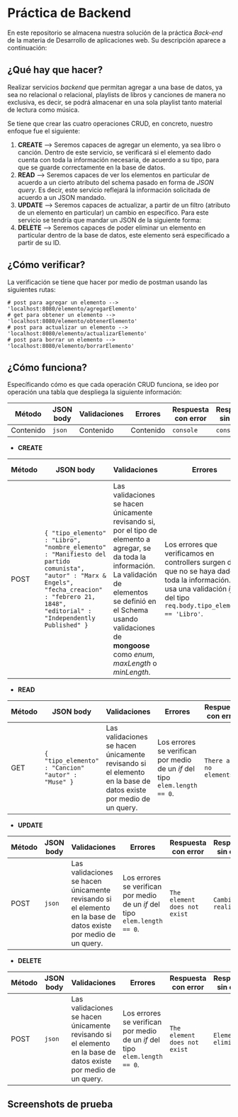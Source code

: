 # Práctica de Backend
En este repositorio se almacena nuestra solución de la práctica _Back-end_ de la materia de Desarrollo de aplicaciones web. Su descripción aparece a continuación:

## ¿Qué hay que hacer?
Realizar servicios *backend* que permitan agregar a una base de datos, ya sea no relacional o relacional, playlists de libros y canciones de manera no exclusiva, es decir, se podrá almacenar en una sola playlist tanto material de lectura como música. 

Se tiene que crear las cuatro operaciones CRUD, en concreto, nuestro enfoque fue el siguiente:
1. **CREATE** --> Seremos capaces de agregar un elemento, ya sea libro o canción. Dentro de este servicio, se verificará si el elemento dado cuenta con toda la información necesaria, de acuerdo a su tipo, para que se guarde correctamente en la base de datos. 
2. **READ** --> Seremos capaces de ver los elementos en particular de acuerdo a un cierto atributo del schema pasado en forma de _JSON query_. Es decir, este servicio reflejará la información solicitada de acuerdo a un JSON mandado.
3. **UPDATE** --> Seremos capaces de actualizar, a partir de un filtro (atributo de un elemento en particular) un cambio en específico. Para este servicio se tendría que mandar un JSON de la siguiente forma:
4. **DELETE** --> Seremos capaces de poder eliminar un elemento en particular dentro de la base de datos, este elemento será especificado a partir de su ID. 

## ¿Cómo verificar?
La verificación se tiene que hacer por medio de postman usando las siguientes rutas:

```console
# post para agregar un elemento --> 'localhost:8080/elemento/agregarElemento'
# get para obtener un elemento -->  'localhost:8080/elemento/obtenerElemento'
# post para actualizar un elemento -->  'localhost:8080/elemento/actualizarElemento'
# post para borrar un elemento -->  'localhost:8080/elemento/borrarElemento'
```

## ¿Cómo funciona?
Específicando cómo es que cada operación CRUD funciona, se ideo por operación una tabla que despliega la siguiente información:

Método      | JSON body  | Validaciones   | Errores   | Respuesta con error  | Respuesta sin error
----------- | ---------- | -------------- | --------- | -------------------  | --------------------
Contenido   | ```json``` | Contenido      | Contenido |  ```console```       |  ```console```
              
              
* **CREATE**

Método  | JSON body  | Validaciones   | Errores   | Respuesta con error  | Respuesta sin error
------- | ---------------------------- | -------------- | -------------- | --------------  | --------------
POST | `{ "tipo_elemento" : "Libro",`<br>`"nombre_elemento" : "Manifiesto del partido comunista",`<br>`"autor" : "Marx & Engels",`<br>`"fecha_creacion" : "febrero 21, 1848",`<br>`"editorial" : "Independently Published" }`| Las validaciones se hacen únicamente revisando si, por el tipo de elemento a agregar, se da toda la información. La validación de elementos se definió en el Schema usando validaciones de **mongoose** como _enum_, _maxLength_ o _minLength_. | Los errores que verificamos en controllers surgen de que no se haya dado toda la información. Se usa una validación _if_ del tipo `req.body.tipo_elemento == 'Libro'`. | `Type editorial cannot be undefined` | `Elemento registrado`

* **READ**

Método      | JSON body  | Validaciones   | Errores   | Respuesta con error  | Respuesta sin error
----------- | ---------- | -------------- | --------- | -------------------  | --------------------
GET   | `{ "tipo_elemento" : "Cancion"`<br> `"autor" : "Muse" }` | Las validaciones se hacen únicamente revisando si el elemento en la base de datos existe por medio de un query. | Los errores se verifican por medio de un _if_ del tipo `elem.length == 0`. | `There are no elements` |  `element`
              
* **UPDATE**

Método      | JSON body  | Validaciones   | Errores   | Respuesta con error  | Respuesta sin error
----------- | ---------- | -------------- | --------- | -------------------  | --------------------
POST   | ```json``` | Las validaciones se hacen únicamente revisando si el elemento en la base de datos existe por medio de un query. | Los errores se verifican por medio de un _if_ del tipo `elem.length == 0`. | `The element does not exist` |  `Cambio realizado`
              
* **DELETE**

Método      | JSON body  | Validaciones   | Errores   | Respuesta con error  | Respuesta sin error
----------- | ---------- | -------------- | --------- | -------------------  | --------------------
POST   | ```json``` | Las validaciones se hacen únicamente revisando si el elemento en la base de datos existe por medio de un query. | Los errores se verifican por medio de un _if_ del tipo `elem.length == 0`. | `The element does not exist` |  `Elemento eliminado`
              


## Screenshots de prueba
